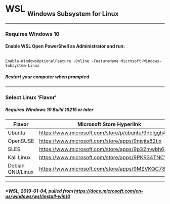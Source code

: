 # WSL <sub><sub>Windows Subsystem for Linux</sub></sub>
***
### **Requires Windows 10**

#### Enable WSL Open PowerShell as Administrator and run:
```

Enable-WindowsOptionalFeature -Online -FeatureName Microsoft-Windows-Subsystem-Linux

```
##### Restart your computer when prompted

***

### Select Linux 'Flavor'
##### **Requires Windows 10 Build 16215 or later**

Flavor | Microsoft Store Hyperlink
--- | ---
Ubuntu | https://www.microsoft.com/store/p/ubuntu/9nblggh4msv6
OpenSUSE | https://www.microsoft.com/store/apps/9njvjts82tjx
SLES | https://www.microsoft.com/store/apps/9p32mwbh6cns
Kali Linux | https://www.microsoft.com/store/apps/9PKR34TNCV07
Debian GNU/Linux | https://www.microsoft.com/store/apps/9MSVKQC78PK6

***

##### *WSL, 2019-01-04, pulled from https://docs.microsoft.com/en-us/windows/wsl/install-win10
